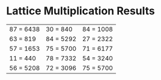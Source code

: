 # Lattice Multiplication Results

|   |   |   |
|---|---|---|
| 87 = 6438 | 30 = 840 | 84 = 1008 |
| 63 = 819 | 84 = 5292 | 27 = 2322 |
| 57 = 1653 | 75 = 5700 | 71 = 6177 |
| 11 = 440 | 78 = 7332 | 54 = 3240 |
| 56 = 5208 | 72 = 3096 | 75 = 5700 |
